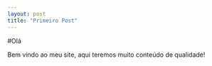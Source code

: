 ```yaml
---
layout: post
title: "Primeiro Post"
---
```

#Olá

Bem vindo ao meu site, aqui teremos muito conteúdo de qualidade!